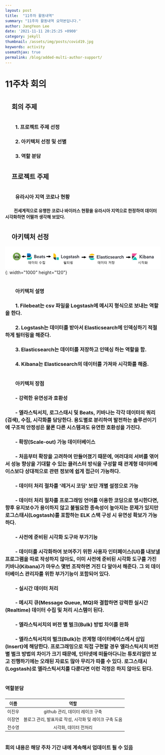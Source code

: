 ```yaml
---
layout: post
title:  "11주차 활동내역"
summary: "11주차 활동내역 요약본입니다."
author: JangYeon Lee
date: '2021-11-11 20:25:25 +0900'
category: jekyll
thumbnail: /assets/img/posts/covid19.jpg
keywords: activity
usemathjax: true
permalink: /blog/added-multi-author-support/
---
```

  
# **11주차  회의**
#  
##  
## 　**회의 주제**
#  
###  　　1. 프로젝트 주제 선정
###  　　2. 아키텍처 선정 및 선별
###  　　3. 역할 분담
#  
## 　**프로젝트 주제**
#  
### 　　유라시아 지역 코로나 현황
###  
#### 　　전세계적으로 유행한 코로나 바이러스 현황을 유라시아 지역으로 한정하여 데이터 시각화하면 어떨까 생각해 보았다.
#  
## 　아키텍처 선정
![ex_screenshot](/assets/img/posts/aca.png){: width="1000" height="120"}
#  
### 　　**아키텍처 설명**
###  
### 　　1. Filebeat는 csv 파일을  Logstash에 메시지 형식으로 보내는 역할을 한다.
### 　　2. Logstash는 데이터를 받아서 Elasticsearch에 인덱싱하기 적절하게 필터링을 해준다.
### 　　3. Elasticsearch는 데이터를 저장하고 인덱싱 하는 역할을 함.
### 　　4. Kibana는 Elasticsearch의 데이터를 가져와 시각화를 해줌.
#  
### 　　**아키텍처 장점**
###  
### 　　- 강력한 유연성과 호환성
### 　　- 엘라스틱서치, 로그스태시 및 Beats, 키바나는 각각 데이터의 쿼리(검색), 수집, 시각화를 담당한다. 용도별로 분리하여 발전하는 솔루션이기에 구조적 안정성은 물론 다른 시스템과도 유연한 호환성을 가진다.
### 　　- 확장(Scale-out) 가능 데이터베이스
### 　　- 처음부터 확장을 고려하여 만들어졌기 때문에, 여러대의 서버를 엮어서 성능 향상을 기대할 수 있는 클러스터 방식을 구성할 때 관계형 데이터베이스보다 상대적으로 관련 정보에 쉽게 접근이 가능하다.
### 　　- 데이터 처리 절차를 '레거시 코딩' 보단 개별 설정으로 가능
### 　　- 데이터 처리 절차를 프로그래밍 언어를 이용한 코딩으로 명시한다면, 향후 유지보수가 용이하지 않고 불필요한 종속성이 높아지는 문제가 있지만 로그스태시(Logstash)를 포함하는 ELK 스택 구성 시 유연성 확보가 가능하다.
### 　　- 사전에 준비된 시각화 도구와 부가기능
### 　　- 데이터를 시각화하여 보여주기 위한 사용자 인터페이스(UI)를 내보낼 프로그램을 따로 작성하지 않아도, 이미 사전에 준비된 시각화 도구를 가진 키바나(Kibana)가 마우스 몇번 조작하면 거진 다 알아서 해준다. 그 외 데이터베이스 관리자를 위한 부가기능이 포함되어 있다.
### 　　- 실시간 데이터 처리
### 　　- 메시지 큐(Message Queue, MQ)와 결합하면 강력한 실시간(Realtime) 데이터 수집 및 처리 시스템이 된다.
### 　　- 엘라스틱서치의 버전 별 벌크(Bulk) 방법 차이를 완화
### 　　- 엘라스틱서치의 벌크(Bulk)는 관계형 데이터베이스에서 삽입(Insert)에 해당한다. 프로그래밍으로 직접 구현할 경우 엘라스틱서치 버전 별 벌크 방법의 차이가 크기 때문에, 인터넷에 떠돌아다니는 튜토리얼만 보고 진행하기에는 오래된 자료도 많아 무리가 따를 수 있다. 로그스태시(Logstash)로 엘라스틱서치를 다룬다면 이런 걱정은 하지 않아도 된다.
#   
### **역할분담**
###  
|이름|역할|
|:-----------:|:----------:|
|이진우|github 관리, 데이터 레이크 구축|
|이장연|블로그 관리, 발표자료 작성, 시각화 및 레이크 구축 도움|
|전수영|시각화, 데이터 전처리|
#  
#  
### 회의 내용은 해당 주차 기간 내에 계속해서 업데이트 될 수 있음